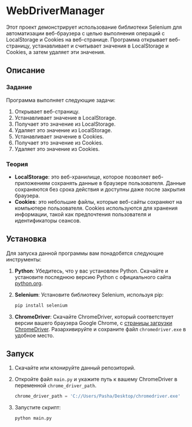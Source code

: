# WebDriverManager

Этот проект демонстрирует использование библиотеки Selenium для автоматизации веб-браузера с целью выполнения операций с LocalStorage и Cookies на веб-странице. Программа открывает веб-страницу, устанавливает и считывает значения в LocalStorage и Cookies, а затем удаляет эти значения.

## Описание

### Задание

Программа выполняет следующие задачи:
1. Открывает веб-страницу.
2. Устанавливает значение в LocalStorage.
3. Получает это значение из LocalStorage.
4. Удаляет это значение из LocalStorage.
5. Устанавливает значение в Cookies.
6. Получает это значение из Cookies.
7. Удаляет это значение из Cookies.

### Теория

- **LocalStorage**: это веб-хранилище, которое позволяет веб-приложениям сохранять данные в браузере пользователя. Данные сохраняются без срока действия и доступны даже после закрытия браузера.
- **Cookies**: это небольшие файлы, которые веб-сайты сохраняют на компьютере пользователя. Cookies используются для хранения информации, такой как предпочтения пользователя и идентификаторы сеансов.

## Установка

Для запуска данной программы вам понадобятся следующие инструменты:

1. **Python**: Убедитесь, что у вас установлен Python. Скачайте и установите последнюю версию Python с официального сайта [python.org](https://www.python.org/).

2. **Selenium**: Установите библиотеку Selenium, используя pip:
    ```sh
    pip install selenium
    ```

3. **ChromeDriver**: Скачайте ChromeDriver, который соответствует версии вашего браузера Google Chrome, с [страницы загрузки ChromeDriver](https://sites.google.com/a/chromium.org/chromedriver/downloads). Разархивируйте и сохраните файл `chromedriver.exe` в удобное место.

## Запуск

1. Скачайте или клонируйте данный репозиторий.

2. Откройте файл `main.py` и укажите путь к вашему ChromeDriver в переменной `chrome_driver_path`.

    ```python
    chrome_driver_path = 'C://Users/Pasha/Desktop/chromedriver.exe'
    ```

3. Запустите скрипт:

    ```sh
    python main.py
    ```